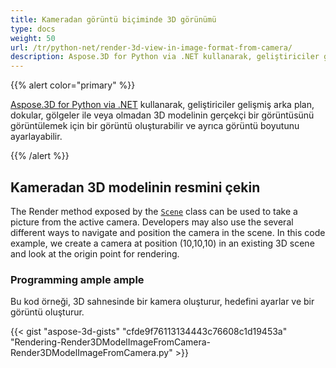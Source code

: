 ```yaml
---
title: Kameradan görüntü biçiminde 3D görünümü
type: docs
weight: 50
url: /tr/python-net/render-3d-view-in-image-format-from-camera/
description: Aspose.3D for Python via .NET kullanarak, geliştiriciler gelişmiş arka plan, dokular, gölgeler ile veya olmadan 3D modelinin gerçekçi bir görüntüsünü görüntülemek için bir görüntü oluşturabilir ve ayrıca görüntü boyutunu ayarlayabilir.
---
```

{{% alert color="primary" %}}

[Aspose.3D for Python via .NET](https://products.aspose.com/3d/python-net/) kullanarak, geliştiriciler gelişmiş arka plan, dokular, gölgeler ile veya olmadan 3D modelinin gerçekçi bir görüntüsünü görüntülemek için bir görüntü oluşturabilir ve ayrıca görüntü boyutunu ayarlayabilir.

{{% /alert %}}
##  **Kameradan 3D modelinin resmini çekin**
The Render method exposed by the [`Scene`](https://reference.aspose.com/3d/net/aspose.threed/scene) class can be used to take a picture from the active camera. Developers may also use the several different ways to navigate and position the camera in the scene. In this code example, we create a camera at position (10,10,10) in an existing 3D scene and look at the origin point for rendering.
###  **Programming ample ample**
Bu kod örneği, 3D sahnesinde bir kamera oluşturur, hedefini ayarlar ve bir görüntü oluşturur.

{{< gist "aspose-3d-gists" "cfde9f76113134443c76608c1d19453a" "Rendering-Render3DModelImageFromCamera-Render3DModelImageFromCamera.py" >}}

